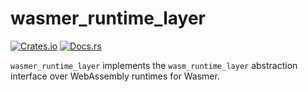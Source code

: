 # wasmer_runtime_layer

[![Crates.io](https://img.shields.io/crates/v/wasmer_runtime_layer.svg)](https://crates.io/crates/wasmer_runtime_layer)
[![Docs.rs](https://docs.rs/wasmer_runtime_layer/badge.svg)](https://docs.rs/wasmer_runtime_layer)

`wasmer_runtime_layer` implements the `wasm_runtime_layer` abstraction interface over WebAssembly runtimes for Wasmer.
